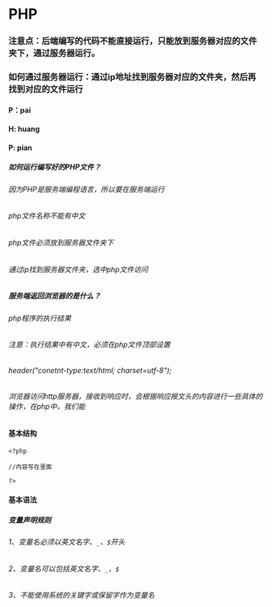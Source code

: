 # PHP

### 注意点：后端编写的代码不能直接运行，只能放到服务器对应的文件夹下，通过服务器运行。

### 如何通过服务器运行：通过ip地址找到服务器对应的文件夹，然后再找到对应的文件运行

#### P：pai

#### H: huang

#### P: pian

##### 如何运行编写好的PHP文件？

###### 因为PHP是服务端编程语言，所以要在服务端运行

###### php文件名称不能有中文

###### php文件必须放到服务器文件夹下

###### 通过ip找到服务器文件夹，选中php文件访问

##### 服务端返回浏览器的是什么？

###### php程序的执行结果

###### 注意：执行结果中有中文，必须在php文件顶部设置

###### header("conetnt-type:text/html; charset=utf-8");

###### 浏览器访问http服务器，接收到响应时，会根据响应报文头的内容进行一些具体的操作，在php中，我们能

#### 基本结构

```
<?php

//内容写在里面

?>
```

#### 基本语法

##### 变量声明规则

###### 1、变量名必须以英文名字、`_`、`$`开头

###### 2、变量名可以包括英文名字、`_`、`$`

###### 3、不能使用系统的关键字或保留字作为变量名

```
	
```

